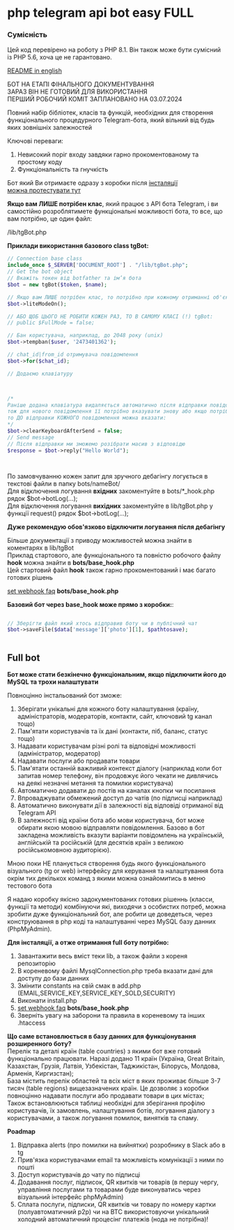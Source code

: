 # php telegram api bot easy FULL

### Сумісність
Цей код перевірено на роботу з PHP 8.1.
Він також може бути сумісний із PHP 5.6, хоча це не гарантовано.

[README in english](../docs/README.en.md)  

БОТ НА ЕТАПІ ФІНАЛЬНОГО ДОКУМЕНТУВАННЯ  
ЗАРАЗ ВІН НЕ ГОТОВИЙ ДЛЯ ВИКОРИСТАННЯ  
ПЕРШИЙ РОБОЧИЙ КОМІТ ЗАПЛАНОВАНО НА 03.07.2024  

Повний набір бібліотек, класів та функцій, необхідних для створення функціонального процедурного Telegram-бота, який вільний від будь яких зовнішніх залежностей

Ключові переваги: 
1. Невисокий поріг входу завдяки гарно прокоментованому та простому коду
2. Функціональність та гнучкість

Бот який Ви отримаєте одразу з коробки після [інсталяції](../docs/README.ua.md#full-bot)  
[можна протестувати тут]()  

**Якщо вам ЛИШЕ потрібен клас**, який працює з API бота Telegram, і ви самостійно розроблятимете функціональні можливості бота, то все, що вам потрібно, це один файл:  

/lib/tgBot.php  

**Приклади використання базового class tgBot:**  
```php
// Connection base class
include_once $_SERVER['DOCUMENT_ROOT'] . "/lib/tgBot.php";
// Get the bot object
// Вкажіть токен від botfather та ім’я бота
$bot = new tgBot($token, $name);

// Якщо вам ЛИШЕ потрібен клас, то потрібно при кожному отриманні об'єкта активувати
$bot->liteModeOn();

// АБО ЩОБ ЦЬОГО НЕ РОБИТИ КОЖЕН РАЗ, ТО В САМОМУ КЛАСІ (!) tgBot:
// public $FullMode = false;

// Бан користувача, наприклад, до 2048 року (unix)
$bot->tempban($user, '2473401362');

// chat_id|from_id отримувача повідомлення
$bot->for($chat_id);

// Додаємо клавіатуру



/* 
Раніше додана клавіатура видаляється автоматично після відправки повідомлення,
тож для нового повідомлення її потрібно вказувати знову або якщо потрібно зберегти клавіатуру, 
то ДО відправки КОЖНОГО повідомлення можна вказати: 
*/
$bot->clearKeyboardAfterSend = false;
// Send message
// Після відправки ми зможемо розібрати масив з відповідю
$response = $bot->reply("Hello World");




```


По замовчуванню кожен запит для зручного дебагінгу логується в текстові файли в папку bots/nameBot/  
Для відключення логування **вхідних** закоментуйте в bots/*_hook.php рядок $bot->botLog(...);  
Для відключення логування **вихідних** закоментуйте в lib/tgBot.php у функції request() рядок $bot->botLog(...);  

**Дуже рекомендую обов'язково відключити логування після дебагінгу**  




Більше документації з приводу можливостей можна знайти в коментарях в lib/tgBot  
Приклад стартового, але функціонального та повністю робочого файлу **hook** можна знайти в 
**bots/base_hook.php**  
Цей стартовий файл **hook** також гарно прокоментований і має багато готових рішень  

[set webhook faq](../docs/setWebhook.ua.md) **bots/base_hook.php**  

**Базовий бот через base_hook може прямо з коробки:**: 
```php

// Зберігти файл який хтось відправив боту чи в публічний чат
$bot->saveFile($data['message']['photo'][1], $pathtosave);



```

## Full bot  
**Бот може стати безкінечно функціональним, якщо підключити його до MySQL та трохи налаштувати**  

Повноцінно інстальований бот зможе:
1. Зберігати унікальні для кожного боту налаштування (країну, адміністраторів, модераторів, контакти, сайт, ключовий tg канал тощо)
2. Пам'ятати користувачів та їх дані (контакти, піб, баланс, статус тощо)
3. Надавати користувачам різні ролі та відповідні можливості (адміністратор, модератор)
4. Надавати послуги або продавати товари
5. Пам'ятати останній важливий контекст діалогу (наприклад коли бот запитав номер телефону, він продовжує його чекати не дивлячись на деякі незначні метання та помилки користувача)
6. Автоматично додавати до постів на каналах кнопки чи посилання
7. Впроваджувати обмежений доступ до чатів (по підписці наприклад)
8. Автоматично виконувати дії в залежності від відповіді отриманої від Telegram API  
9. В залежності від країни бота або мови користувача, бот може обирати якою мовою відправляти повідомлення. Базово в бот закладена можливість вказути варіанти повідомлень на українській, англійській та російській (для десятків країн з великою російськомовною аудиторією).

Мною поки НЕ планується створення будь якого функціонального візуального (tg or web) інтерфейсу для керування та налаштування бота окрім тих декількох команд з якими можна ознайомитись в меню тестового бота  

Я надаю коробку якісно задокументованих готових рішеннь (класси, функції та методи) комбінуючи які,  виходячи з особистих потреб, можна зробити дуже функціональний бот, але робити це доведеться, через конструювання в php коді та налаштуванні через MySQL базу данних (PhpMyAdmin).  

**Для інсталяції, а отже отримання full боту потрібно:**  
1. Завантажити весь вміст теки lib, а також файли з кореня репозиторію
2. В кореневому файлі MysqlConnection.php треба вказати дані для доступу до бази данних
3. Змінити constants на свій смак в add.php (EMAIL,SERVICE_KEY,SERVICE_KEY_SOLD,SECURITY)
4. Виконати install.php
5. [set webhook faq](../docs/setWebhook.ua.md) **bots/base_hook.php**  
6. Зверніть увагу на заборони та правила в кореневому та інших .htaccess

**Що саме встановлюється в базу данних для функціонування розширенного боту?**  
Перелік та деталі країн (table countries) з якими бот вже готовий функціонально працювати. Наразі додано 11 країн (Україна, Great Britain, Казахстан, Грузія, Латвія, Узбекістан, Таджикістан, Білорусь, Молдова, Арменія, Киргизстан);  
База містить перелік областей та всіх міст в яких проживає більше 3-7 тисяч (table regions) вищезазначених країн. Це дозволяє з коробки повноцінно надавати послуги або продавати товари в цих містах;  
Також встановлюються таблиці необхідні для зберігання профілю користувачів, їх замовлень, налаштування ботів, логування діалогу з користувачами, а також логування помилок, винятків та спаму.  


**Poadmap**  
1. Відправка alerts (про помилки на вийнятки) розробнику в Slack або в tg
2. Прив'язка користувачами email та можливість комунікації з ними по пошті
3. Доступ користувачів до чату по підписці
4. Додавання послуг, підписок, QR квитків чи товарів (в першу чергу, управління послугами та товарами буде виконуватись через візуальний інтерфейс phpMyAdmin)
5. Сплата послуги, підписки, QR квитків чи товару по номеру картки (полуавтоматичний p2p) чи на BTC використовуючи унікальний холодний автоматичний процесінг платежів (нода не потрібна)!
